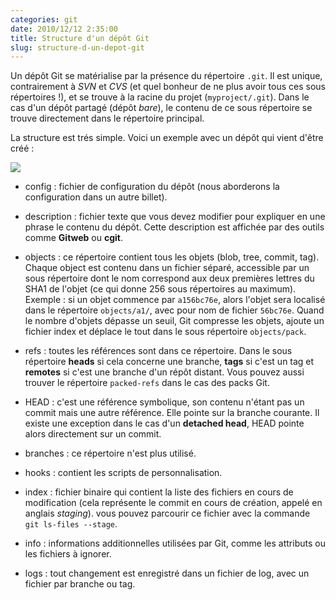 ```yaml
---
categories: git
date: 2010/12/12 2:35:00
title: Structure d'un dépôt Git
slug: structure-d-un-depot-git
---
```


Un dépôt Git se matérialise par la présence du répertoire `.git`. Il est unique, contrairement à *SVN* et *CVS* (et quel bonheur de ne plus avoir tous ces sous répertoires !), et se trouve à la racine du projet (`myproject/.git`). Dans le cas d'un dépôt partagé (dépôt *bare*), le contenu de ce sous répertoire se trouve directement dans le répertoire principal.

La structure est trés simple. Voici un exemple avec un dépôt qui vient d'être créé :

![](http://media.tumblr.com/tumblr_ldag4xEM841qdkaiq.png)

- config : fichier de configuration du dépôt (nous aborderons la configuration dans un autre billet).

- description : fichier texte que vous devez modifier pour expliquer en une phrase le contenu du dépôt. Cette description est affichée par des outils comme **Gitweb** ou **cgit**.

- objects : ce répertoire contient tous les objets (blob, tree, commit, tag). Chaque object est contenu dans un fichier séparé, accessible par un sous répertoire dont le nom correspond aux deux premières lettres du SHA1 de l'objet (ce qui donne 256 sous répertoires au maximum). Exemple : si un objet commence par `a156bc76e`, alors l'objet sera localisé dans le répertoire `objects/a1/`, avec pour nom de fichier `56bc76e`. Quand le nombre d'objets dépasse un seuil, Git compresse les objets, ajoute un fichier index et déplace le tout dans le sous répertoire `objects/pack`.

- refs : toutes les références sont dans ce répertoire. Dans le sous répertoire **heads** si cela concerne une branche, **tags** si c'est un tag et **remotes** si c'est une branche d'un répôt distant. Vous pouvez aussi trouver le répertoire `packed-refs` dans le cas des packs Git.

- HEAD : c'est une référence symbolique, son contenu n'étant pas un commit mais une autre référence. Elle pointe sur la branche courante. Il existe une exception dans le cas d'un **detached head**, HEAD pointe alors directement sur un commit.

- branches : ce répertoire n'est plus utilisé.

- hooks : contient les scripts de personnalisation.

- index : fichier binaire qui contient la liste des fichiers en cours de modification (cela représente le commit en cours de création, appelé en anglais *staging*). vous pouvez parcourir ce fichier avec la commande `git ls-files --stage`.

- info : informations additionnelles utilisées par Git, comme les attributs ou les fichiers à ignorer.

- logs : tout changement est enregistré dans un fichier de log, avec un fichier par branche ou tag.
